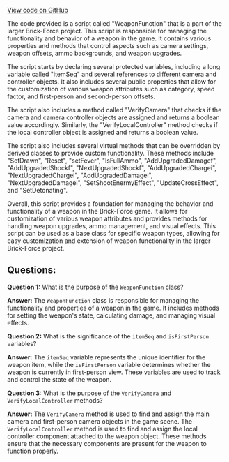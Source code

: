 [View code on GitHub](https://github.com/TieHaxJan/Brick-Force/Assembly-CSharp\WeaponFunction.cs)

The code provided is a script called "WeaponFunction" that is a part of the larger Brick-Force project. This script is responsible for managing the functionality and behavior of a weapon in the game. It contains various properties and methods that control aspects such as camera settings, weapon offsets, ammo backgrounds, and weapon upgrades.

The script starts by declaring several protected variables, including a long variable called "itemSeq" and several references to different camera and controller objects. It also includes several public properties that allow for the customization of various weapon attributes such as category, speed factor, and first-person and second-person offsets.

The script also includes a method called "VerifyCamera" that checks if the camera and camera controller objects are assigned and returns a boolean value accordingly. Similarly, the "VerifyLocalController" method checks if the local controller object is assigned and returns a boolean value.

The script also includes several virtual methods that can be overridden by derived classes to provide custom functionality. These methods include "SetDrawn", "Reset", "setFever", "IsFullAmmo", "AddUpgradedDamagef", "AddUpgradedShockf", "NextUpgradedShockf", "AddUpgradedChargei", "NextUpgradedChargei", "AddUpgradedDamagei", "NextUpgradedDamagei", "SetShootEnermyEffect", "UpdateCrossEffect", and "SetDetonating".

Overall, this script provides a foundation for managing the behavior and functionality of a weapon in the Brick-Force game. It allows for customization of various weapon attributes and provides methods for handling weapon upgrades, ammo management, and visual effects. This script can be used as a base class for specific weapon types, allowing for easy customization and extension of weapon functionality in the larger Brick-Force project.
## Questions: 
 **Question 1:** What is the purpose of the `WeaponFunction` class?
    
**Answer:** The `WeaponFunction` class is responsible for managing the functionality and properties of a weapon in the game. It includes methods for setting the weapon's state, calculating damage, and managing visual effects.

**Question 2:** What is the significance of the `itemSeq` and `isFirstPerson` variables?
    
**Answer:** The `itemSeq` variable represents the unique identifier for the weapon item, while the `isFirstPerson` variable determines whether the weapon is currently in first-person view. These variables are used to track and control the state of the weapon.

**Question 3:** What is the purpose of the `VerifyCamera` and `VerifyLocalController` methods?
    
**Answer:** The `VerifyCamera` method is used to find and assign the main camera and first-person camera objects in the game scene. The `VerifyLocalController` method is used to find and assign the local controller component attached to the weapon object. These methods ensure that the necessary components are present for the weapon to function properly.